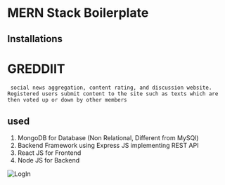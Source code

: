 # MERN Stack Boilerplate

## Installations


# GREDDIIT

```  social news aggregation, content rating, and discussion website. Registered users submit content to the site such as texts which are then voted up or down by other members ```

## used 
1. MongoDB for Database (Non Relational, Different from MySQl)
2. Backend Framework using Express JS implementing REST API
3. React JS for Frontend
4. Node JS for Backend

![LogIn](https://github.com/Arya-Ayra/A-full-stack-web-application/blob/main/Screen%20shots/LogIn.png)
